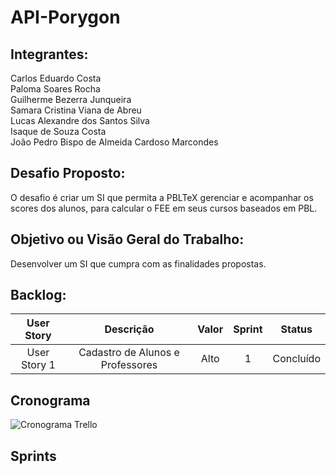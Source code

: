 # API-Porygon<br>

## Integrantes: <br>
  Carlos Eduardo Costa <br> Paloma Soares Rocha <br> Guilherme Bezerra Junqueira <br> Samara Cristina Viana de Abreu <br> Lucas Alexandre dos Santos Silva <br> Isaque de Souza Costa <br> João Pedro Bispo de Almeida Cardoso Marcondes

## Desafio Proposto: <br>
  O desafio é criar um SI que permita a PBLTeX gerenciar e acompanhar os scores dos alunos, para calcular o FEE em seus cursos baseados em PBL.

## Objetivo ou Visão Geral do Trabalho: <br>
  Desenvolver um SI que cumpra com as finalidades propostas.

## Backlog: <br>

| User Story   | Descrição  | Valor | Sprint | Status |
|:------------:|:----------:|:-----:|:------:|:------:|
| User Story 1 |  Cadastro de Alunos e Professores | Alto | 1 | Concluído | 

## Cronograma <br> 

![Cronograma Trello](https://github.com/Porygon-Users/API-Porygon/assets/145280630/71087ab9-1e1b-43eb-bdaa-ffcd2af770c8)

## Sprints <br>
